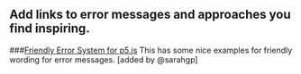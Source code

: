 ## Add links to error messages and approaches you find inspiring.

###[Friendly Error System for p5.js](https://medium.com/processing-foundation/2017-marks-the-processing-foundations-sixth-year-participating-in-google-summer-of-code-d365f62fc463)
This has some nice examples for friendly wording for error messages. [added by @sarahgp]

